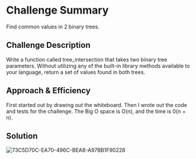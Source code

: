 # Challenge Summary
<!-- Short summary or background information -->
Find common values in 2 binary trees.

## Challenge Description
<!-- Description of the challenge -->
Write a function called tree_intersection that takes two binary tree parameters.
Without utilizing any of the built-in library methods available to your language, return a set of values found in both trees.

## Approach & Efficiency
<!-- What approach did you take? Why? What is the Big O space/time for this approach? -->
First started out by drawing out the whiteboard. Then I wrote out the code and tests for the challenge. The Big O space is O(n), and the time is 0(n + n).

## Solution
<!-- Embedded whiteboard image -->
![73C5D70C-EA70-496C-BEA8-A97BB1F90228](https://user-images.githubusercontent.com/65562053/117092219-83f7be00-ad12-11eb-8f95-225d503f0440.jpeg)
